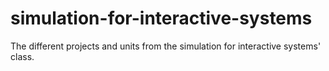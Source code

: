 # simulation-for-interactive-systems
The different projects and units from the simulation for interactive systems' class.
